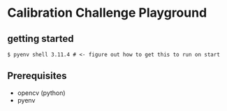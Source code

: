 # Calibration Challenge Playground

## getting started

```
$ pyenv shell 3.11.4 # <- figure out how to get this to run on start
```

## Prerequisites

- opencv (python)
- pyenv
